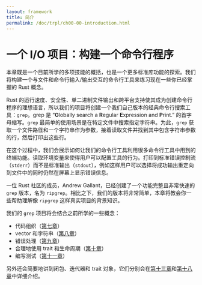 ```yaml
---
layout: framework
title: 简介
permalink: /doc/trpl/ch00-00-introduction.html
---
```

# 一个 I/O 项目：构建一个命令行程序

<!-- https://github.com/rust-lang/book/blob/main/src/ch12-00-an-io-project.md -->
<!-- commit 3a30e4c1fbe641afc066b3af9eb01dcdf5ed8b24 -->

本章既是一个目前所学的多项技能的概括，也是一个更多标准库功能的探索。我们将构建一个与文件和命令行输入/输出交互的命令行工具来练习现在一些你已经掌握的 Rust 概念。

Rust 的运行速度、安全性、单二进制文件输出和跨平台支持使其成为创建命令行程序的理想语言，所以我们的项目将创建一个我们自己版本的经典命令行搜索工具：`grep`。grep 是 “**G**lobally search a **R**egular **E**xpression and **P**rint.” 的首字母缩写。`grep` 最简单的使用场景是在特定文件中搜索指定字符串。为此，`grep` 获取一个文件路径和一个字符串作为参数，接着读取文件并找到其中包含字符串参数的行，然后打印出这些行。

在这个过程中，我们会展示如何让我们的命令行工具利用很多命令行工具中用到的终端功能。读取环境变量来使得用户可以配置工具的行为。打印到标准错误控制流（`stderr`）而不是标准输出（`stdout`），例如这样用户可以选择将成功输出重定向到文件中的同时仍然在屏幕上显示错误信息。

一位 Rust 社区的成员，Andrew Gallant，已经创建了一个功能完整且非常快速的 `grep` 版本，名为 `ripgrep`。相比之下，我们的版本将非常简单，本章将教会你一些帮助理解像 `ripgrep` 这样真实项目的背景知识。

我们的 `grep` 项目将会结合之前所学的一些概念：

- 代码组织（[第七章][ch7]）
- vector 和字符串（[第八章][ch8]）
- 错误处理（[第九章][ch9]）
- 合理地使用 trait 和生命周期（[第十章][ch10]）
- 编写测试（[第十一章][ch11]）

另外还会简要地讲到闭包、迭代器和 trait 对象，它们分别会在[第十三章][ch13]和[第十八章][ch18]中详细介绍。

[ch7]: ch07-00-managing-growing-projects-with-packages-crates-and-modules.html
[ch8]: ch08-00-common-collections.html
[ch9]: ch09-00-error-handling.html
[ch10]: ch10-00-generics.html
[ch11]: ch11-00-testing.html
[ch13]: ch13-00-functional-features.html
[ch18]: ch18-00-oop.html
